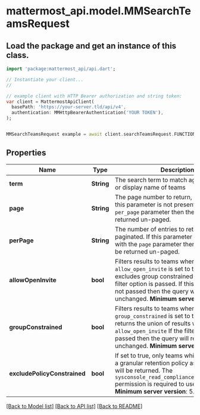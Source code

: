 # mattermost_api.model.MMSearchTeamsRequest

## Load the package and get an instance of this class.
```dart
import 'package:mattermost_api/api.dart';

// Instantiate your client...
//

// example client with HTTP Bearer authorization and string token:
var client = MattermostApiClient(
  basePath: 'https://your-server.tld/api/v4',
  authentication: MMHttpBearerAuthentication('YOUR TOKEN'),
);


MMSearchTeamsRequest example = await client.searchTeamsRequest.FUNCTION_THAT_RETURNS_THIS_CLASS();

```

## Properties
Name | Type | Description | Notes
------------ | ------------- | ------------- | -------------
**term** | **String** | The search term to match against the name or display name of teams | [optional] 
**page** | **String** | The page number to return, if paginated. If this parameter is not present with the `per_page` parameter then the results will be returned un-paged. | [optional] 
**perPage** | **String** | The number of entries to return per page, if paginated. If this parameter is not present with the `page` parameter then the results will be returned un-paged. | [optional] 
**allowOpenInvite** | **bool** | Filters results to teams where `allow_open_invite` is set to true or false, excludes group constrained channels if this filter option is passed. If this filter option is not passed then the query will remain unchanged. __Minimum server version__: 5.28  | [optional] 
**groupConstrained** | **bool** | Filters results to teams where `group_constrained` is set to true or false, returns the union of results when used with `allow_open_invite` If the filter option is not passed then the query will remain unchanged. __Minimum server version__: 5.28  | [optional] 
**excludePolicyConstrained** | **bool** | If set to true, only teams which do not have a granular retention policy assigned to them will be returned. The `sysconsole_read_compliance_data_retention` permission is required to use this parameter. __Minimum server version__: 5.35  | [optional] [default to false]

[[Back to Model list]](../GENERATED_README.md#documentation-for-models) [[Back to API list]](../GENERATED_README.md#documentation-for-api-endpoints) [[Back to README]](../GENERATED_README.md)


